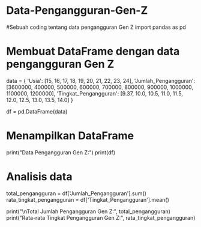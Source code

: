 # Data-Pengangguran-Gen-Z
#Sebuah coding tentang data pengangguran Gen Z
import pandas as pd

# Membuat DataFrame dengan data pengangguran Gen Z
data = {
    'Usia': [15, 16, 17, 18, 19, 20, 21, 22, 23, 24],
    'Jumlah_Pengangguran': [3600000, 400000, 500000, 600000, 700000, 800000, 900000, 1000000, 1100000, 1200000],
    'Tingkat_Pengangguran': [9.37, 10.0, 10.5, 11.0, 11.5, 12.0, 12.5, 13.0, 13.5, 14.0]
}

df = pd.DataFrame(data)

# Menampilkan DataFrame
print("Data Pengangguran Gen Z:")
print(df)

# Analisis data
total_pengangguran = df['Jumlah_Pengangguran'].sum()
rata_tingkat_pengangguran = df['Tingkat_Pengangguran'].mean()

print("\nTotal Jumlah Pengangguran Gen Z:", total_pengangguran)
print("Rata-rata Tingkat Pengangguran Gen Z:", rata_tingkat_pengangguran)
